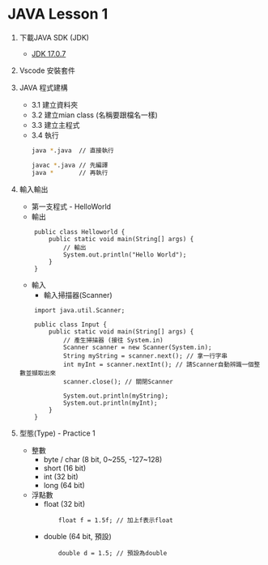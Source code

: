 # JAVA Lesson 1
1. 下載JAVA SDK (JDK)
    - [JDK 17.0.7](https://download.oracle.com/java/17/archive/jdk-17.0.7_windows-x64_bin.exe)
2. Vscode 安裝套件

3. JAVA 程式建構
    - 3.1 建立資料夾
    - 3.2 建立mian class (名稱要跟檔名一樣)
    - 3.3 建立主程式
    - 3.4 執行
        ```bash
        java *.java  // 直接執行      
        ```
        ```bash
        javac *.java // 先編譯
        java *       // 再執行      
        ```
4. 輸入輸出
    - 第一支程式 - HelloWorld
    - 輸出
    ```java=
        public class Helloworld {
            public static void main(String[] args) {
                // 輸出
                System.out.println("Hello World");
            }
        }
    ```
    - 輸入
        - 輸入掃描器(Scanner)
    ```
        import java.util.Scanner;

        public class Input {
            public static void main(String[] args) {
                // 產生掃描器 (接往 System.in)
                Scanner scanner = new Scanner(System.in);
                String myString = scanner.next(); // 拿一行字串
                int myInt = scanner.nextInt(); // 請Scanner自動辨識一個整數並擷取出來
                scanner.close(); // 關閉Scanner

                System.out.println(myString);
                System.out.println(myInt);
            }
        }
    ```

5. 型態(Type) - Practice 1
    - 整數
        - byte / char (8 bit, 0~255, -127~128)
        - short (16 bit)
        - int (32 bit)
        - long (64 bit)
    - 浮點數
        - float (32 bit)
            ```java=
                float f = 1.5f; // 加上f表示float
            ```
        - double (64 bit, 預設)
            ```java=
                double d = 1.5; // 預設為double
            ```

